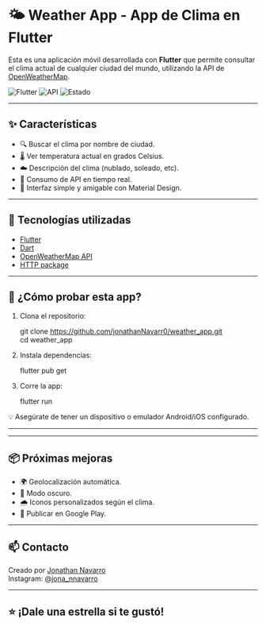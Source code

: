 # 🌤️ Weather App - App de Clima en Flutter

Esta es una aplicación móvil desarrollada con **Flutter** que permite consultar el clima actual de cualquier ciudad del mundo, utilizando la API de [OpenWeatherMap](https://openweathermap.org/).

![Flutter](https://img.shields.io/badge/Flutter-3.24.3-blue?logo=flutter)
![API](https://img.shields.io/badge/API-OpenWeatherMap-orange?logo=openweathermap)
![Estado](https://img.shields.io/badge/Estado-En%20desarrollo-yellow)

---

## ✨ Características

- 🔍 Buscar el clima por nombre de ciudad.
- 🌡️ Ver temperatura actual en grados Celsius.
- ☁️ Descripción del clima (nublado, soleado, etc).
- 🔁 Consumo de API en tiempo real.
- 📱 Interfaz simple y amigable con Material Design.

---

## 🧠 Tecnologías utilizadas

- [Flutter](https://flutter.dev/)
- [Dart](https://dart.dev/)
- [OpenWeatherMap API](https://openweathermap.org/api)
- [HTTP package](https://pub.dev/packages/http)

---

## 🧪 ¿Cómo probar esta app?

1. Clona el repositorio:

   git clone https://github.com/jonathanNavarr0/weather_app.git  
   cd weather_app

2. Instala dependencias:

   flutter pub get

3. Corre la app:

   flutter run

💡 Asegúrate de tener un dispositivo o emulador Android/iOS configurado.

---


---

## 📦 Próximas mejoras

- 🌍 Geolocalización automática.
- 🎨 Modo oscuro.
- 🌧️ Iconos personalizados según el clima.
- 📲 Publicar en Google Play.

---

## 📫 Contacto

Creado por [Jonathan Navarro](https://github.com/jonathanNavarr0)  
Instagram: [@jona_nnavarro](https://www.instagram.com/jona_nnavarro/)

---

## ⭐ ¡Dale una estrella si te gustó!
